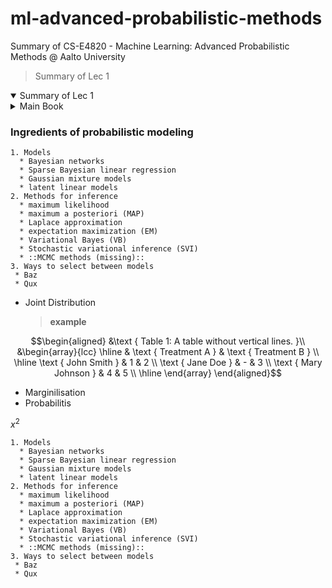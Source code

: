 # ml-advanced-probabilistic-methods
Summary of CS-E4820 - Machine Learning: Advanced Probabilistic Methods @ Aalto University

> Summary of Lec 1
<details open>
<summary>Summary of Lec 1</summary>

     
<details>
  <summary>Main Book</summary>
  
<img src="https://encrypted-tbn2.gstatic.com/images?q=tbn:ANd9GcTjEMSPtUWUY7xJ2n8mNUOr1RWajGqEGcZyJNjGtqtW5WMgor-m" alt="Bishop"
               style="width:200px;" />
</details>
     
   ### Ingredients of probabilistic modeling

    1. Models
      * Bayesian networks
      * Sparse Bayesian linear regression
      * Gaussian mixture models
      * latent linear models
    2. Methods for inference
      * maximum likelihood
      * maximum a posteriori (MAP)
      * Laplace approximation
      * expectation maximization (EM)
      * Variational Bayes (VB)
      * Stochastic variational inference (SVI)
      * ::MCMC methods (missing)::
    3. Ways to select between models
     * Baz
     * Qux
  
* Joint Distribution
     
     > **example**
     
$$\begin{aligned}
&\text { Table 1: A table without vertical lines. }\\
&\begin{array}{lcc}
\hline & \text { Treatment A } & \text { Treatment B } \\
\hline \text { John Smith } & 1 & 2 \\
\text { Jane Doe } & - & 3 \\
\text { Mary Johnson } & 4 & 5 \\
\hline
\end{array}
\end{aligned}$$

* Marginilisation
* Probabilitis

  
</details>

$x^2$


    1. Models
      * Bayesian networks
      * Sparse Bayesian linear regression
      * Gaussian mixture models
      * latent linear models
    2. Methods for inference
      * maximum likelihood
      * maximum a posteriori (MAP)
      * Laplace approximation
      * expectation maximization (EM)
      * Variational Bayes (VB)
      * Stochastic variational inference (SVI)
      * ::MCMC methods (missing)::
    3. Ways to select between models
     * Baz
     * Qux


